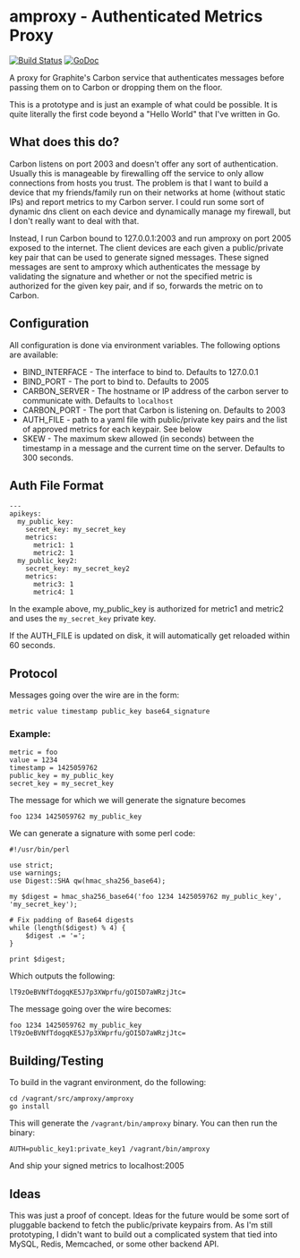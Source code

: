 # amproxy - Authenticated Metrics Proxy

[![Build Status](https://travis-ci.org/jasonhancock/amproxy.svg?branch=master)](https://travis-ci.org/jasonhancock/amproxy)
[![GoDoc](https://godoc.org/github.com/jasonhancock/amproxy?status.svg)](https://godoc.org/github.com/jasonhancock/amproxy)

A proxy for Graphite's Carbon service that authenticates messages before passing
them on to Carbon or dropping them on the floor.

This is a prototype and is just an example of what could be possible. It is
quite literally the first code beyond a "Hello World" that I've written in Go.

## What does this do?

Carbon listens on port 2003 and doesn't offer any sort of authentication.
Usually this is manageable by firewalling off the service to only allow
connections from hosts you trust. The problem is that I want to build a device
that my friends/family run on their networks at home (without static IPs) and
report metrics to my Carbon server. I could run some sort of dynamic dns client
on each device and dynamically manage my firewall, but I don't really want to
deal with that.

Instead, I run Carbon bound to 127.0.0.1:2003 and run amproxy on port 2005
exposed to the internet. The client devices are each given a public/private key
pair that can be used to generate signed messages. These signed messages are
sent to amproxy which authenticates the message by validating the signature
and whether or not the specified metric is authorized for the given key pair,
and if so, forwards the metric on to Carbon.

## Configuration

All configuration is done via environment variables. The following options are
available:

* BIND\_INTERFACE - The interface to bind to. Defaults to 127.0.0.1
* BIND\_PORT - The port to bind to. Defaults to 2005
* CARBON\_SERVER - The hostname or IP address of the carbon server to
communicate with. Defaults to `localhost`
* CARBON\_PORT - The port that Carbon is listening on. Defaults to 2003
* AUTH_FILE - path to a yaml file with public/private key pairs and the list of
approved metrics for each keypair. See below
* SKEW - The maximum skew allowed (in seconds) between the timestamp in a
message and the current time on the server. Defaults to 300 seconds.

## Auth File Format

```
---
apikeys:
  my_public_key:
    secret_key: my_secret_key
    metrics:
      metric1: 1
      metric2: 1
  my_public_key2:
    secret_key: my_secret_key2
    metrics:
      metric3: 1
      metric4: 1
```

In the example above, my_public_key is authorized for metric1 and metric2 and
uses the `my_secret_key` private key.

If the AUTH_FILE is updated on disk, it will automatically get reloaded within
60 seconds.

## Protocol

Messages going over the wire are in the form:

```
metric value timestamp public_key base64_signature
```

### Example:

```
metric = foo
value = 1234
timestamp = 1425059762
public_key = my_public_key
secret_key = my_secret_key
```

The message for which we will generate the signature becomes

```
foo 1234 1425059762 my_public_key
```

We can generate a signature with some perl code:

```
#!/usr/bin/perl

use strict;
use warnings;
use Digest::SHA qw(hmac_sha256_base64);

my $digest = hmac_sha256_base64('foo 1234 1425059762 my_public_key', 'my_secret_key');

# Fix padding of Base64 digests
while (length($digest) % 4) {
    $digest .= '=';
}

print $digest;
```

Which outputs the following:
```
lT9zOeBVNfTdogqKE5J7p3XWprfu/gOI5D7aWRzjJtc=
```

The message going over the wire becomes:

```
foo 1234 1425059762 my_public_key lT9zOeBVNfTdogqKE5J7p3XWprfu/gOI5D7aWRzjJtc=
```

## Building/Testing

To build in the vagrant environment, do the following:

```
cd /vagrant/src/amproxy/amproxy
go install
```

This will generate the `/vagrant/bin/amproxy` binary. You can then run the binary:

```
AUTH=public_key1:private_key1 /vagrant/bin/amproxy
```

And ship your signed metrics to localhost:2005

## Ideas

This was just a proof of concept. Ideas for the future would be some sort of
pluggable backend to fetch the public/private keypairs from. As I'm still
prototyping, I didn't want to build out a complicated system that tied into
MySQL, Redis, Memcached, or some other backend API.
